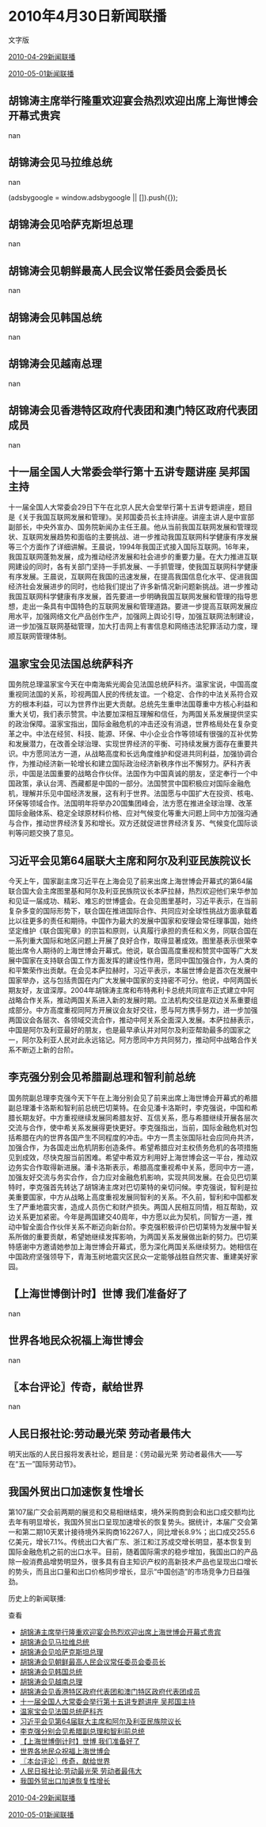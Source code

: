 







# 2010年4月30日新闻联播
 文字版








[2010-04-29新闻联播](/xinwenlianbo/20100429)


[2010-05-01新闻联播](/xinwenlianbo/20100501)





## 胡锦涛主席举行隆重欢迎宴会热烈欢迎出席上海世博会开幕式贵宾


nan


## 胡锦涛会见马拉维总统


nan





 (adsbygoogle = window.adsbygoogle || []).push({});

 
## 胡锦涛会见哈萨克斯坦总理


nan


## 胡锦涛会见朝鲜最高人民会议常任委员会委员长


nan


## 胡锦涛会见韩国总统


nan


## 胡锦涛会见越南总理


nan


## 胡锦涛会见香港特区政府代表团和澳门特区政府代表团成员


nan


## 十一届全国人大常委会举行第十五讲专题讲座 吴邦国主持


十一届全国人大常委会29日下午在北京人民大会堂举行第十五讲专题讲座，题目是《关于我国互联网发展和管理》。吴邦国委员长主持讲座。讲座主讲人是中宣部副部长，中央外宣办、国务院新闻办主任王晨。他从当前我国互联网发展和管理现状、互联网发展趋势和面临的主要挑战、进一步推动我国互联网科学健康有序发展等三个方面作了详细讲解。王晨说，1994年我国正式接入国际互联网。16年来，我国互联网蓬勃发展，成为推动经济发展和社会进步的重要力量。在大力推进互联网建设的同时，各有关部门坚持一手抓发展、一手抓管理，使我国互联网科学健康有序发展。王晨说，互联网在我国的迅速发展，在提高我国信息化水平、促进我国经济社会发展进步的同时，也给我们提出了许多新情况新问题新挑战。进一步推动我国互联网科学健康有序发展，首先要进一步明确我国互联网发展和管理的指导思想，走出一条具有中国特色的互联网发展和管理道路。要进一步提高互联网发展应用水平，加强网络文化产品创作生产，加强网上舆论引导，加强互联网法制建设，进一步加强互联网基础管理，加大打击网上有害信息和网络违法犯罪活动力度，理顺互联网管理体制。


## 温家宝会见法国总统萨科齐


国务院总理温家宝今天在中南海紫光阁会见法国总统萨科齐。温家宝说，中国高度重视同法国的关系，珍视两国人民的传统友谊。一个稳定、合作的中法关系符合双方的根本利益，可以为世界作出更大贡献。总统先生重申法国尊重中方核心利益和重大关切，我们表示赞赏。中法要加深相互理解和信任，为两国关系发展提供坚实的政治保障。温家宝指出，国际金融危机的冲击还没有消退，世界格局处在复杂变革之中。中法在经贸、科技、能源、环保、中小企业合作等领域有很强的互补优势和发展潜力，在改善全球治理、实现世界经济的平衡、可持续发展方面存在重要共识。中方愿同法方一道，从战略高度和长远角度维护和促进共同利益，加强协调合作，为推动经济新一轮增长和建立国际政治经济新秩序作出不懈努力。萨科齐表示，中国是法国重要的战略合作伙伴。法国作为中国真诚的朋友，坚定奉行一个中国政策，承认台湾、西藏都是中国的一部分。法国赞赏中国积极应对国际金融危机，理解并乐见中国经济发展，这有利于世界。法国愿与中国扩大在投资、核电、环保等领域合作。法国明年将举办20国集团峰会，法方愿在推进全球治理、改革国际金融体系、稳定全球原材料价格、应对气候变化等重大问题上同中方加强沟通与合作，推动世界经济复苏和增长。双方还就促进世界经济复苏、气候变化国际谈判等问题交换了意见。


## 习近平会见第64届联大主席和阿尔及利亚民族院议长


今天上午，国家副主席习近平在上海会见了前来出席上海世博会开幕式的第64届联合国大会主席图里基和阿尔及利亚民族院议长本萨拉赫，热烈欢迎他们来华参加和见证一届成功、精彩、难忘的世博盛会。在会见图里基时，习近平表示，在当前复杂多变的国际形势下，联合国在推进国际合作、共同应对全球性挑战方面承载着比以往更多的责任和期待。中国作为最大的发展中国家和安理会常任理事国，始终坚定维护《联合国宪章》的宗旨和原则，认真履行承担的责任和义务，同联合国在一系列重大国际和地区问题上开展了良好合作，取得显著成效。图里基表示很荣幸能出席令人期待的上海世博会开幕式。他说，联合国高度重视和赞赏中国等广大发展中国家在支持联合国工作方面发挥的建设性作用，愿同中国加强合作，为人类的和平繁荣作出贡献。在会见本萨拉赫时，习近平表示，本届世博会是首次在发展中国家举办，这与包括贵国在内广大发展中国家的支持密不可分。他说，中阿两国长期友好，友谊深厚。2004年胡锦涛主席和布特弗利卡总统共同宣布正式建立中阿战略合作关系，推动两国关系进入新的发展时期。立法机构交往是双边关系重要组成部分。中方高度重视同阿方开展议会友好交往，愿与阿方携手努力，进一步加强两国议会各层次、各领域交流合作，推动中阿关系全面深入发展。本萨拉赫表示，中国是阿尔及利亚最好的朋友，也是最早承认并对阿尔及利亚帮助最多的国家之一，阿尔及利亚人民对此永远铭记。阿方愿同中方共同努力，推动阿中战略合作关系不断迈上新的台阶。


## 李克强分别会见希腊副总理和智利前总统


国务院副总理李克强今天下午在上海分别会见了前来出席上海世博会开幕式的希腊副总理潘卡洛斯和智利前总统巴切莱特。在会见潘卡洛斯时，李克强说，中国和希腊长期友好。中方重视继续发展同希腊友好、互信关系，愿与希腊继续开展各层次交流与合作，使中希关系发展得更快更好。李克强指出，当前，国际金融危机对包括希腊在内的世界各国产生不同程度的冲击。中方一贯主张国际社会应同舟共济，加强合作，为各国走出危机阴影创造条件。希望希腊应对主权债务危机的各项措施见到成效，尽快克服当前困难。希望中希双方利用好上海世博会这一平台，推动双边务实合作取得新进展。潘卡洛斯表示，希腊高度重视希中关系，愿同中方一道，加强友好交流与务实合作，合力应对金融危机影响，实现共同发展。在会见巴切莱特时，李克强首先转达了胡锦涛主席对巴切莱特的亲切问候。李克强说，智利是拉美重要国家，中方从战略上高度重视发展同智利的关系。不久前，智利和中国都发生了严重地震灾害，造成人员伤亡和财产损失。两国人民相互同情，相互帮助，双边关系更加紧密。今年是两国建交40周年，中方愿以此为契机，同智方一道，推动中智全面合作伙伴关系不断迈向新台阶。李克强积极评价巴切莱特为发展中智关系所做的重要贡献，希望她继续发挥影响，为两国关系发展做出新的努力。巴切莱特感谢中方邀请她参加上海世博会开幕式，愿为深化两国关系继续努力。她相信在中国政府坚强领导下，青海玉树地震灾区民众一定能够战胜自然灾害、重建美好家园。


## 【上海世博倒计时】世博 我们准备好了


nan


## 世界各地民众祝福上海世博会


nan


## 〖本台评论〗传奇，献给世界


nan


## 人民日报社论:劳动最光荣 劳动者最伟大


明天出版的人民日报将发表社论，题目是：《劳动最光荣 劳动者最伟大――写在“五一”国际劳动节》。


## 我国外贸出口加速恢复性增长


第107届广交会前两期的展览和交易相继结束，境外采购商到会和出口成交额均比去年有明显增长，我国外贸出口呈现加速增长的恢复势头。据统计，本届广交会第一和第二期10天累计接待境外采购商162267人，同比增长8.9%；出口成交255.6亿美元，增长7.1%。传统出口大省广东、浙江和江苏成交增长明显，基本恢复到国际金融危机之前的出口水平。目前，随着国际需求的稳步增加，我国出口的产品除一般消费品增势明显外，很多具有自主知识产权的高新技术产品也呈现出口增长的势头，而且出口量和出口价格同步增长，显示“中国创造”的市场竞争力日益强劲。






历史上的新闻联播:

 查看
 

* [胡锦涛主席举行隆重欢迎宴会热烈欢迎出席上海世博会开幕式贵宾](#胡锦涛主席举行隆重欢迎宴会热烈欢迎出席上海世博会开幕式贵宾)
* [胡锦涛会见马拉维总统](#胡锦涛会见马拉维总统)
* [胡锦涛会见哈萨克斯坦总理](#胡锦涛会见哈萨克斯坦总理)
* [胡锦涛会见朝鲜最高人民会议常任委员会委员长](#胡锦涛会见朝鲜最高人民会议常任委员会委员长)
* [胡锦涛会见韩国总统](#胡锦涛会见韩国总统)
* [胡锦涛会见越南总理](#胡锦涛会见越南总理)
* [胡锦涛会见香港特区政府代表团和澳门特区政府代表团成员](#胡锦涛会见香港特区政府代表团和澳门特区政府代表团成员)
* [十一届全国人大常委会举行第十五讲专题讲座 吴邦国主持](#十一届全国人大常委会举行第十五讲专题讲座-吴邦国主持)
* [温家宝会见法国总统萨科齐](#温家宝会见法国总统萨科齐)
* [习近平会见第64届联大主席和阿尔及利亚民族院议长](#习近平会见第64届联大主席和阿尔及利亚民族院议长)
* [李克强分别会见希腊副总理和智利前总统](#李克强分别会见希腊副总理和智利前总统)
* [【上海世博倒计时】世博 我们准备好了](#【上海世博倒计时】世博-我们准备好了)
* [世界各地民众祝福上海世博会](#世界各地民众祝福上海世博会)
* [〖本台评论〗传奇，献给世界](#〖本台评论〗传奇，献给世界)
* [人民日报社论:劳动最光荣 劳动者最伟大](#人民日报社论-劳动最光荣-劳动者最伟大)
* [我国外贸出口加速恢复性增长](#我国外贸出口加速恢复性增长)






[2010-04-29新闻联播](/xinwenlianbo/20100429)


[2010-05-01新闻联播](/xinwenlianbo/20100501)



